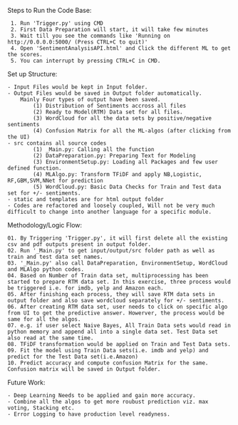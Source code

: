 Steps to Run the Code Base:

	 1. Run 'Trigger.py' using CMD
	 2. First Data Preparation will start, it will take few minutes
	 3. Wait till you see the commands like 'Running on http://0.0.0.0:5000/ (Press CTRL+C to quit)'
	 4. Open 'SentimentAnalysisAPI.html' and Click the different ML to get the scores.
	 5. You can interrupt by pressing CTRL+C in CMD.

Set up Structure:

	- Input Files would be kept in Input folder.
	- Output Files would be saved in Output folder automatically.
		Mainly Four types of output have been saved.
			(1) Distribution of Sentiments accross all files
			(2) Ready to Model(RTM) Data set for all files.
			(3) WordCloud for all the data sets by positive/negative sentiments
			(4) Confusion Matrix for all the ML-algos (after clicking from the UI)
	- src contains all source codes
			(1) _Main.py: Calling all the function
			(2) DataPreparation.py: Preparing Text for Modeling
			(3) EnvironmentSetup.py: Loading all Packages and few user defined function.
			(4) MLAlgo.py: Transform TFiDF and apply NB,Logistic, RF,GBM,SVM,NNet for prediction
			(5) WordCloud.py: Basic Data Checks for Train and Test data set for +/- sentiments.
	- static and templates are for html output folder
	- Codes are refactored and loosely coupled, Will not be very much difficult to change into another language for a specific module. 

Methodology/Logic Flow:

	01. By Triggering 'Trigger.py', it will first delete all the existing csv and pdf outputs present in output folder.
	02. Run '_Main.py' to get input/output/src folder path as well as train and test data set names.
	03. '_Main.py' also call DataPreparation, EnvironmentSetup, WordCloud and MLAlgo python codes.
	04. Based on Number of Train data set, multiprocessing has been started to prepare RTM data set. In this exercise, three process would be triggered i.e. for imdb, yelp and Amazon each.
	05. After finishing each process, they will save RTM data sets in output folder and also save wordcloud separately for +/- sentiments.
	06. After creating RTM data set, user needs to click on specific algo from UI to get the predictive answer. Howerver, the process would be same for all the algos.
	07. e.g. if user select Naive Bayes, All Train Data sets would read in python memory and append all into a single data set. Test Data set also read at the same time.
	08. TFiDF transformation would be applied on Train and Test Data sets.
	09. Fit the model using Train Data sets(i.e. imdb and yelp) and predict for the Test Data set(i.e.Amazon)
	10. Predict accuracy and compute confusion Matrix for the same. Confusion matrix will be saved in Output folder.
	
Future Work:

	- Deep Learning Needs to be applied and gain more accuracy.
	- Combine all the algos to get more roubust prediction viz. max voting, Stacking etc.
	- Error Logging to have production level readyness.